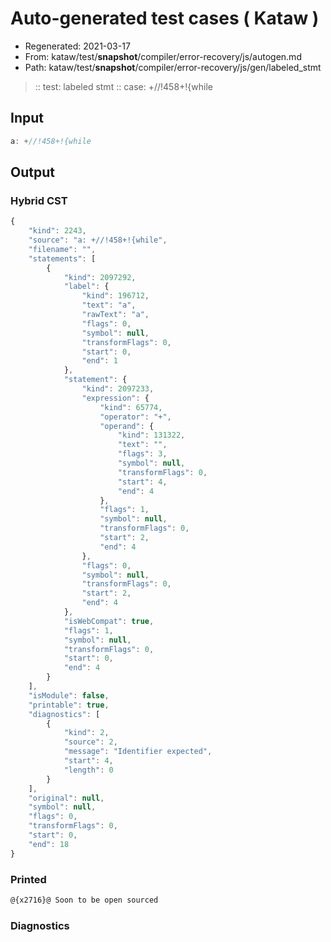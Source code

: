 # Auto-generated test cases ( Kataw )
- Regenerated: 2021-03-17
- From: kataw/test/__snapshot__/compiler/error-recovery/js/autogen.md
- Path: kataw/test/__snapshot__/compiler/error-recovery/js/gen/labeled_stmt
> :: test: labeled stmt
> :: case: +//!458+!{while
## Input

`````js
a: +//!458+!{while
`````

## Output

### Hybrid CST

```javascript
{
    "kind": 2243,
    "source": "a: +//!458+!{while",
    "filename": "",
    "statements": [
        {
            "kind": 2097292,
            "label": {
                "kind": 196712,
                "text": "a",
                "rawText": "a",
                "flags": 0,
                "symbol": null,
                "transformFlags": 0,
                "start": 0,
                "end": 1
            },
            "statement": {
                "kind": 2097233,
                "expression": {
                    "kind": 65774,
                    "operator": "+",
                    "operand": {
                        "kind": 131322,
                        "text": "",
                        "flags": 3,
                        "symbol": null,
                        "transformFlags": 0,
                        "start": 4,
                        "end": 4
                    },
                    "flags": 1,
                    "symbol": null,
                    "transformFlags": 0,
                    "start": 2,
                    "end": 4
                },
                "flags": 0,
                "symbol": null,
                "transformFlags": 0,
                "start": 2,
                "end": 4
            },
            "isWebCompat": true,
            "flags": 1,
            "symbol": null,
            "transformFlags": 0,
            "start": 0,
            "end": 4
        }
    ],
    "isModule": false,
    "printable": true,
    "diagnostics": [
        {
            "kind": 2,
            "source": 2,
            "message": "Identifier expected",
            "start": 4,
            "length": 0
        }
    ],
    "original": null,
    "symbol": null,
    "flags": 0,
    "transformFlags": 0,
    "start": 0,
    "end": 18
}
```

### Printed

```javascript
@{x2716}@ Soon to be open sourced
```

### Diagnostics

```javascript

```

